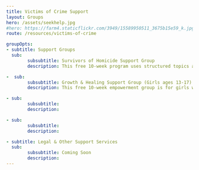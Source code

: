 ```yaml
---
title: Victims of Crime Support
layout: Groups
hero: /assets/seekhelp.jpg
#hero: https://farm4.staticflickr.com/3949/15589950511_3675b15e59_k.jpg
route: /resources/victims-of-crime

groupOpts:
- subtitle: Support Groups
  sub:
        subsubtitle: Survivors of Homicide Support Group
        description: This free 10-week program uses structured topics and guest speakers to provide support for those facing the loss of a loved one due to homicide. This group usually meets 7 p.m.-8:30 p.m. on Wednesdays at our Resource and Crisis Center, building 32 East in the Oakland County Service Center complex located at 1200 N. Telegraph Rd., Pontiac, MI 48341. This is a closed group after the second session, so prior registration helps ensure cohesiveness. To register or learn more, call 1.248.451.2622.

-  sub:
        subsubtitle: Growth & Healing Support Group (Girls ages 13-17)
        description: This free 10-week empowerment group is for girls who have experienced sexual abuse, date rape, or incest. This group usually meets on Mondays. To register or learn more, call 1.248.451.2621.

- sub:
        subsubtitle:
        description: 

- sub:
        subsubtitle:
        description:

- subtitle: Legal & Other Support Services
  sub:
        subsubtitle: Coming Soon
        description: 
---
```

